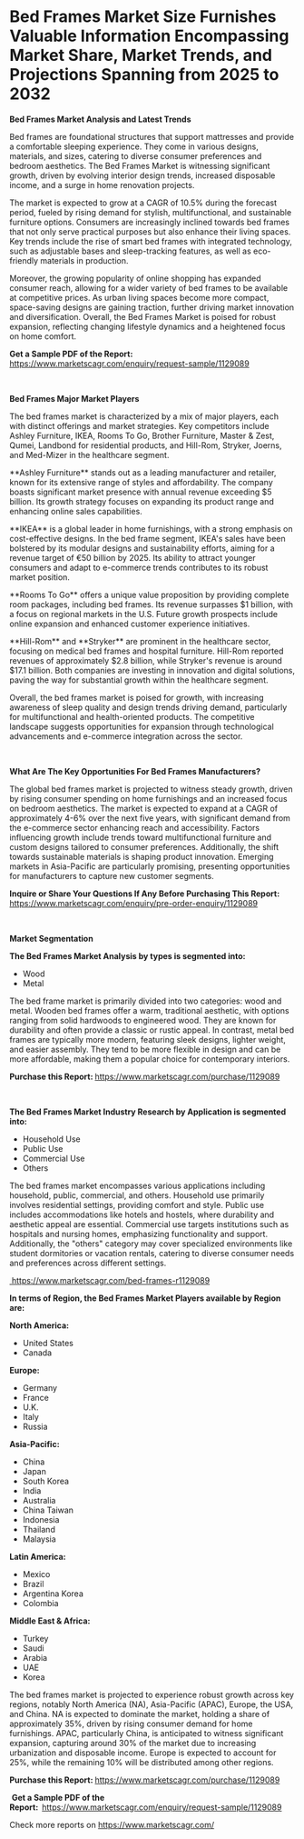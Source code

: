 <p><h1>Bed Frames Market Size Furnishes Valuable Information Encompassing Market Share, Market Trends, and Projections Spanning from 2025 to 2032</h1></p><p><strong>Bed Frames Market Analysis and Latest Trends</strong></p>
<p><p>Bed frames are foundational structures that support mattresses and provide a comfortable sleeping experience. They come in various designs, materials, and sizes, catering to diverse consumer preferences and bedroom aesthetics. The Bed Frames Market is witnessing significant growth, driven by evolving interior design trends, increased disposable income, and a surge in home renovation projects.</p><p>The market is expected to grow at a CAGR of 10.5% during the forecast period, fueled by rising demand for stylish, multifunctional, and sustainable furniture options. Consumers are increasingly inclined towards bed frames that not only serve practical purposes but also enhance their living spaces. Key trends include the rise of smart bed frames with integrated technology, such as adjustable bases and sleep-tracking features, as well as eco-friendly materials in production.</p><p>Moreover, the growing popularity of online shopping has expanded consumer reach, allowing for a wider variety of bed frames to be available at competitive prices. As urban living spaces become more compact, space-saving designs are gaining traction, further driving market innovation and diversification. Overall, the Bed Frames Market is poised for robust expansion, reflecting changing lifestyle dynamics and a heightened focus on home comfort.</p></p>
<p><strong>Get a Sample PDF of the Report:&nbsp;</strong> <a href="https://www.marketscagr.com/enquiry/request-sample/1129089?utm_campaign=3224&utm_medium=2&utm_source=Github&utm_content=ia&utm_term=04042025&utm_id=bed-frames">https://www.marketscagr.com/enquiry/request-sample/1129089</a></p>
<p>&nbsp;</p>
<p><strong>Bed Frames Major Market Players</strong></p>
<p><p>The bed frames market is characterized by a mix of major players, each with distinct offerings and market strategies. Key competitors include Ashley Furniture, IKEA, Rooms To Go, Brother Furniture, Master & Zest, Qumei, Landbond for residential products, and Hill-Rom, Stryker, Joerns, and Med-Mizer in the healthcare segment.</p><p>**Ashley Furniture** stands out as a leading manufacturer and retailer, known for its extensive range of styles and affordability. The company boasts significant market presence with annual revenue exceeding $5 billion. Its growth strategy focuses on expanding its product range and enhancing online sales capabilities.</p><p>**IKEA** is a global leader in home furnishings, with a strong emphasis on cost-effective designs. In the bed frame segment, IKEA's sales have been bolstered by its modular designs and sustainability efforts, aiming for a revenue target of €50 billion by 2025. Its ability to attract younger consumers and adapt to e-commerce trends contributes to its robust market position.</p><p>**Rooms To Go** offers a unique value proposition by providing complete room packages, including bed frames. Its revenue surpasses $1 billion, with a focus on regional markets in the U.S. Future growth prospects include online expansion and enhanced customer experience initiatives.</p><p>**Hill-Rom** and **Stryker** are prominent in the healthcare sector, focusing on medical bed frames and hospital furniture. Hill-Rom reported revenues of approximately $2.8 billion, while Stryker's revenue is around $17.1 billion. Both companies are investing in innovation and digital solutions, paving the way for substantial growth within the healthcare segment.</p><p>Overall, the bed frames market is poised for growth, with increasing awareness of sleep quality and design trends driving demand, particularly for multifunctional and health-oriented products. The competitive landscape suggests opportunities for expansion through technological advancements and e-commerce integration across the sector.</p></p>
<p>&nbsp;</p>
<p><strong>What Are The Key Opportunities For Bed Frames Manufacturers?</strong></p>
<p><p>The global bed frames market is projected to witness steady growth, driven by rising consumer spending on home furnishings and an increased focus on bedroom aesthetics. The market is expected to expand at a CAGR of approximately 4-6% over the next five years, with significant demand from the e-commerce sector enhancing reach and accessibility. Factors influencing growth include trends toward multifunctional furniture and custom designs tailored to consumer preferences. Additionally, the shift towards sustainable materials is shaping product innovation. Emerging markets in Asia-Pacific are particularly promising, presenting opportunities for manufacturers to capture new customer segments.</p></p>
<p><strong>Inquire or Share Your Questions If Any Before Purchasing This Report:</strong> <a href="https://www.marketscagr.com/enquiry/pre-order-enquiry/1129089?utm_campaign=3224&utm_medium=2&utm_source=Github&utm_content=ia&utm_term=04042025&utm_id=bed-frames">https://www.marketscagr.com/enquiry/pre-order-enquiry/1129089</a></p>
<p>&nbsp;</p>
<p><strong>Market Segmentation</strong></p>
<p><strong>The Bed Frames Market Analysis by types is segmented into:</strong></p>
<p><ul><li>Wood</li><li>Metal</li></ul></p>
<p><p>The bed frame market is primarily divided into two categories: wood and metal. Wooden bed frames offer a warm, traditional aesthetic, with options ranging from solid hardwoods to engineered wood. They are known for durability and often provide a classic or rustic appeal. In contrast, metal bed frames are typically more modern, featuring sleek designs, lighter weight, and easier assembly. They tend to be more flexible in design and can be more affordable, making them a popular choice for contemporary interiors.</p></p>
<p><strong>Purchase this Report:&nbsp;</strong><a href="https://www.marketscagr.com/purchase/1129089?utm_campaign=3224&utm_medium=2&utm_source=Github&utm_content=ia&utm_term=04042025&utm_id=bed-frames">https://www.marketscagr.com/purchase/1129089</a></p>
<p>&nbsp;</p>
<p><strong>The Bed Frames Market Industry Research by Application is segmented into:</strong></p>
<p><ul><li>Household Use</li><li>Public Use</li><li>Commercial Use</li><li>Others</li></ul></p>
<p><p>The bed frames market encompasses various applications including household, public, commercial, and others. Household use primarily involves residential settings, providing comfort and style. Public use includes accommodations like hotels and hostels, where durability and aesthetic appeal are essential. Commercial use targets institutions such as hospitals and nursing homes, emphasizing functionality and support. Additionally, the "others" category may cover specialized environments like student dormitories or vacation rentals, catering to diverse consumer needs and preferences across different settings.</p></p>
<p><a href="https://www.marketscagr.com/bed-frames-r1129089?utm_campaign=3224&utm_medium=2&utm_source=Github&utm_content=ia&utm_term=04042025&utm_id=bed-frames">&nbsp;https://www.marketscagr.com/bed-frames-r1129089</a></p>
<p><strong>In terms of Region, the Bed Frames Market Players available by Region are:</strong></p>
<p>
    <p> <strong> North America: </strong>
        <ul>
            <li>United States</li>
            <li>Canada</li>
        </ul>
        </p> 
    <p> <strong> Europe: </strong>
        <ul>
            <li>Germany</li>
            <li>France</li>
            <li>U.K.</li>
            <li>Italy</li>
            <li>Russia</li>
        </ul>
        </p> 
    <p> <strong> Asia-Pacific: </strong>
        <ul>
            <li>China</li>
            <li>Japan</li>
            <li>South Korea</li>
            <li>India</li>
            <li>Australia</li>
            <li>China Taiwan</li>
            <li>Indonesia</li>
            <li>Thailand</li>
            <li>Malaysia</li>
        </ul>
        </p> 
    <p> <strong> Latin America: </strong>
        <ul>
            <li>Mexico</li>
            <li>Brazil</li>
            <li>Argentina Korea</li>
            <li>Colombia</li>
        </ul>
        </p> 
    <p> <strong> Middle East & Africa: </strong>
        <ul>
            <li>Turkey</li>
            <li>Saudi</li>
            <li>Arabia</li>
            <li>UAE</li>
            <li>Korea</li>
        </ul>
    </p>
    </p>
<p><p>The bed frames market is projected to experience robust growth across key regions, notably North America (NA), Asia-Pacific (APAC), Europe, the USA, and China. NA is expected to dominate the market, holding a share of approximately 35%, driven by rising consumer demand for home furnishings. APAC, particularly China, is anticipated to witness significant expansion, capturing around 30% of the market due to increasing urbanization and disposable income. Europe is expected to account for 25%, while the remaining 10% will be distributed among other regions.</p></p>
<p><strong>Purchase this Report: </strong><a href="https://www.marketscagr.com/purchase/1129089?utm_campaign=3224&utm_medium=2&utm_source=Github&utm_content=ia&utm_term=04042025&utm_id=bed-frames">https://www.marketscagr.com/purchase/1129089</a></p>
<p>&nbsp;<strong>Get a Sample PDF of the Report:&nbsp;&nbsp;</strong><a href="https://www.marketscagr.com/enquiry/request-sample/1129089?utm_campaign=3224&utm_medium=2&utm_source=Github&utm_content=ia&utm_term=04042025&utm_id=bed-frames">https://www.marketscagr.com/enquiry/request-sample/1129089</a></p>
<p><strong></strong></p>
<p>Check more reports on <a href="https://www.marketscagr.com/?utm_campaign=3224&utm_medium=2&utm_source=Github&utm_content=ia&utm_term=04042025&utm_id=bed-frames">https://www.marketscagr.com/</a></p>